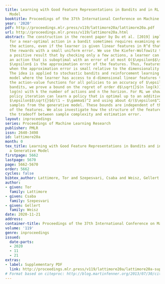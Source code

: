 ```yaml
---
title: Learning with Good Feature Representations in Bandits and in RL with a Generative
  Model
booktitle: Proceedings of the 37th International Conference on Machine Learning
year: '2020'
pdf: http://proceedings.mlr.press/v119/lattimore20a/lattimore20a.pdf
url: http://proceedings.mlr.press/v119/lattimore20a.html
abstract: The construction in the recent paper by Du et al. [2019] implies that searching
  for a near-optimal action in a bandit sometimes requires examining essentially all
  the actions, even if the learner is given linear features in R^d that approximate
  the rewards with a small uniform error. We use the Kiefer-Wolfowitz theorem to prove
  a positive result that by checking only a few actions, a learner can always find
  an action that is suboptimal with an error of at most O($\epsilon$$\sqrt{}$d) where
  $\epsilon$ is the approximation error of the features. Thus, features are useful
  when the approximation error is small relative to the dimensionality of the features.
  The idea is applied to stochastic bandits and reinforcement learning with a generative
  model where the learner has access to d-dimensional linear features that approximate
  the action-value functions for all policies to an accuracy of $\epsilon$. For linear
  bandits, we prove a bound on the regret of order d$\sqrt{}$(n log(k)) + $\epsilon$n$\sqrt{}$d
  log(n) with k the number of actions and n the horizon. For RL we show that approximate
  policy iteration can learn a policy that is optimal up to an additive error of order
  $\epsilon$$\sqrt{}$d/(1 − $\gamma$)^2 and using about d/($\epsilon$^2(1 − $\gamma$)^4)
  samples from the generative model. These bounds are independent of the finer details
  of the features. We also investigate how the structure of the feature set impacts
  the tradeoff between sample complexity and estimation error.
layout: inproceedings
series: Proceedings of Machine Learning Research
publisher: PMLR
issn: 2640-3498
id: lattimore20a
month: 0
tex_title: Learning with Good Feature Representations in Bandits and in {RL} with
  a Generative Model
firstpage: 5662
lastpage: 5670
page: 5662-5670
order: 5662
cycles: false
bibtex_author: Lattimore, Tor and Szepesvari, Csaba and Weisz, Gellert
author:
- given: Tor
  family: Lattimore
- given: Csaba
  family: Szepesvari
- given: Gellert
  family: Weisz
date: 2020-11-21
address: 
container-title: Proceedings of the 37th International Conference on Machine Learning
volume: '119'
genre: inproceedings
issued:
  date-parts:
  - 2020
  - 11
  - 21
extras:
- label: Supplementary PDF
  link: http://proceedings.mlr.press/v119/lattimore20a/lattimore20a-supp.pdf
# Format based on citeproc: http://blog.martinfenner.org/2013/07/30/citeproc-yaml-for-bibliographies/
---
```

